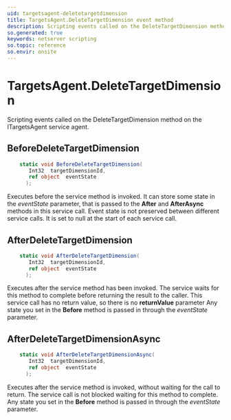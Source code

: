 ```yaml
---
uid: targetsagent-deletetargetdimension
title: TargetsAgent.DeleteTargetDimension event method
description: Scripting events called on the DeleteTargetDimension method on the TargetsAgent service agent.
so.generated: true
keywords: netserver scripting
so.topic: reference
so.envir: onsite
---
```

# TargetsAgent.DeleteTargetDimension

Scripting events called on the <see cref='M:ITargetsAgent.DeleteTargetDimension'>DeleteTargetDimension</see> method on the <see cref='ITargetsAgent'>ITargetsAgent</see>  service agent.

## BeforeDeleteTargetDimension
```cs
    static void BeforeDeleteTargetDimension(
       Int32  targetDimensionId,
       ref object  eventState
      );
```
Executes before the service method is invoked.
It can store some state in the *eventState* parameter, that is passed to the **After** and **AfterAsync** methods in this service call.
Event state is not preserved between different service calls. It is set to null at the start of each service call.
## AfterDeleteTargetDimension
```cs
    static void AfterDeleteTargetDimension(
       Int32  targetDimensionId,
       ref object  eventState
      );
```
Executes after the service method has been invoked. The service waits for this method to complete before returning the result to the caller.
This service call has no return value, so there is no **returnValue** parameter
Any state you set in the **Before** method is passed in through the *eventState* parameter.
## AfterDeleteTargetDimensionAsync
```cs
    static void AfterDeleteTargetDimensionAsync(
       Int32  targetDimensionId,
       ref object  eventState
      );
```
Executes after the service method is invoked, without waiting for the call to return.
The service call is not blocked waiting for this method to complete.
Any state you set in the **Before** method is passed in through the *eventState* parameter.

